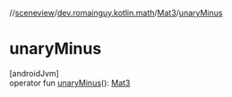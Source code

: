 //[sceneview](../../../index.md)/[dev.romainguy.kotlin.math](../index.md)/[Mat3](index.md)/[unaryMinus](unary-minus.md)

# unaryMinus

[androidJvm]\
operator fun [unaryMinus](unary-minus.md)(): [Mat3](index.md)
